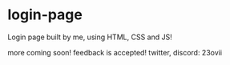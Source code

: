 # login-page
Login page built by me, using HTML, CSS and JS!

more coming soon!
feedback is accepted! twitter, discord: 23ovii